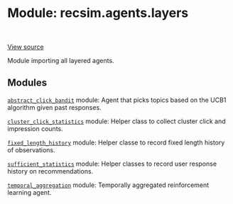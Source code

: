 <div itemscope itemtype="http://developers.google.com/ReferenceObject">
<meta itemprop="name" content="recsim.agents.layers" />
<meta itemprop="path" content="Stable" />
</div>

# Module: recsim.agents.layers

<!-- Insert buttons and diff -->

<table class="tfo-notebook-buttons tfo-api" align="left">

</table>

<a target="_blank" href="https://github.com/google-research/recsim/tree/master/recsim/agents/layers/__init__.py">View
source</a>

Module importing all layered agents.

## Modules

[`abstract_click_bandit`](../../recsim/agents/layers/abstract_click_bandit.md)
module: Agent that picks topics based on the UCB1 algorithm given past
responses.

[`cluster_click_statistics`](../../recsim/agents/layers/cluster_click_statistics.md)
module: Helper class to collect cluster click and impression counts.

[`fixed_length_history`](../../recsim/agents/layers/fixed_length_history.md)
module: Helper classe to record fixed length history of observations.

[`sufficient_statistics`](../../recsim/agents/layers/sufficient_statistics.md)
module: Helper classes to record user response history on recommendations.

[`temporal_aggregation`](../../recsim/agents/layers/temporal_aggregation.md)
module: Temporally aggregated reinforcement learning agent.
